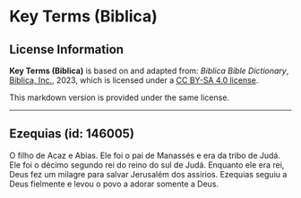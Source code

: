 # Key Terms (Biblica)

## License Information

**Key Terms (Biblica)** is based on and adapted from: _Biblica Bible Dictionary_, [Biblica, Inc.](https://www.biblica.com/), 2023, which is licensed under a [CC BY-SA 4.0 license](https://creativecommons.org/licenses/by-sa/4.0/legalcode.en).

This markdown version is provided under the same license.



--------------------------------

## Ezequias (id: 146005)

O filho de Acaz e Abias. Ele foi o pai de Manassés e era da tribo de Judá. Ele foi o décimo segundo rei do reino do sul de Judá. Enquanto ele era rei, Deus fez um milagre para salvar Jerusalém dos assírios. Ezequias seguiu a Deus fielmente e levou o povo a adorar somente a Deus.


